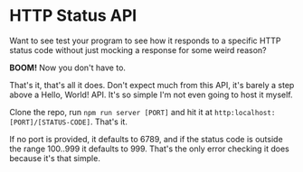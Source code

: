 # HTTP Status API

Want to see test your program to see how it responds to a specific HTTP status code without just mocking a response for some weird reason?

**BOOM!** Now you don't have to.

That's it, that's all it does. Don't expect much from this API, it's barely a step above a Hello, World! API. It's so simple I'm not even going to host it myself.

Clone the repo, run `npm run server [PORT]` and hit it at `http:localhost:[PORT]/[STATUS-CODE]`. That's it.

If no port is provided, it defaults to 6789, and if the status code is outside the range 100..999 it defaults to 999. That's the only error checking it does because it's that simple.
